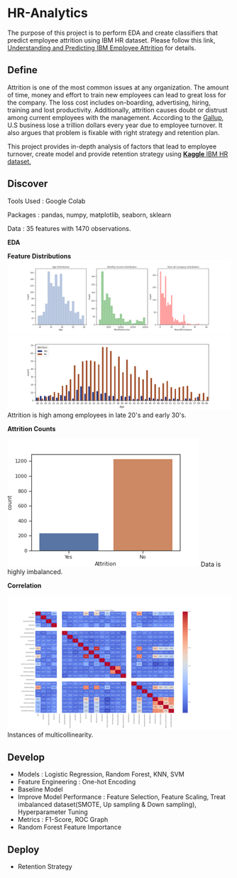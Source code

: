 # HR-Analytics
The purpose of this project is to perform EDA and create classifiers that predict employee attrition using IBM HR dataset. 
Please follow this link, [Understanding and Predicting IBM Employee Attrition](https://github.com/min-tee/HR-Analytics/blob/main/HR_Analytics.ipynb) for details.

## Define
Attrition is one of the most common issues at any organization. The amount of  time, money and effort to train new employees can lead to great loss for the company. The loss cost includes on-boarding, advertising, hiring, training and lost productivity. Additionally, attrition causes doubt or distrust among current employees with the management. 
According to the [Gallup](https://www.gallup.com/workplace/247391/fixable-problem-costs-businesses-trillion.aspx), U.S business lose a trillion dollars every year due to employee turnover. It also argues that problem is fixable with right strategy and retention plan. 

This project provides in-depth analysis of factors that lead to employee turnover, create model and provide retention strategy using [**Kaggle** IBM HR dataset.](https://www.kaggle.com/pavansubhasht/ibm-hr-analytics-attrition-dataset)


## Discover
Tools Used : Google Colab

Packages : pandas, numpy, matplotlib, seaborn, sklearn

Data :  35 features with 1470 observations.

**EDA**

**Feature Distributions**
![feature_dist](https://github.com/min-tee/HR-Analytics/blob/fd84a0d7477d265fc85f9c4b95c176e18503fd38/Charts/distributions.png)
![age](https://github.com/min-tee/HR-Analytics/blob/ccbacc3903ae6cae02e12953e55a69145927855b/Charts/attrition_age.png)
Attrition is high among employees in late 20's and early 30's.

**Attrition Counts**

![attrition](https://github.com/min-tee/HR-Analytics/blob/4d3c27d93d511602c18c095ceeff96d870295214/Charts/imbalanced_data.png)
Data is highly imbalanced. 

**Correlation**

![correlation](https://github.com/min-tee/HR-Analytics/blob/c63b2cc858c5315aaa88ccbba1c27f30d6e6a2d6/Charts/correlation%20matrix.png)
Instances of multicollinearity. 






## Develop
- Models : Logistic Regression, Random Forest, KNN, SVM
- Feature Engineering : One-hot Encoding
- Baseline Model
- Improve Model Performance : Feature Selection, Feature Scaling, Treat imbalanced dataset(SMOTE, Up sampling & Down sampling), Hyperparameter Tuning
- Metrics : F1-Score, ROC Graph
- Random Forest Feature Importance

## Deploy
- Retention Strategy

